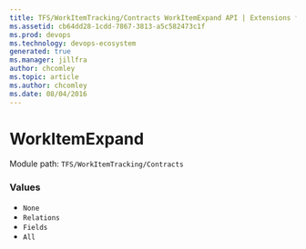 ```yaml
---
title: TFS/WorkItemTracking/Contracts WorkItemExpand API | Extensions for Azure DevOps Services
ms.assetid: cb64dd28-1cdd-7867-3813-a5c582473c1f
ms.prod: devops
ms.technology: devops-ecosystem
generated: true
ms.manager: jillfra
author: chcomley
ms.topic: article
ms.author: chcomley
ms.date: 08/04/2016
---
```


# WorkItemExpand

Module path: `TFS/WorkItemTracking/Contracts`

### Values

* `None` 
* `Relations` 
* `Fields` 
* `All` 
